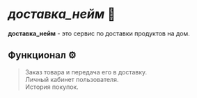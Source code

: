 # *доставка_нейм* 🛒

**доставка_нейм** - это сервис по доставки продуктов на дом. 

## Функционал ⚙️
> Заказ товара и передача его в доставку. \
> Личный кабинет пользователя. \
> История покупок.

